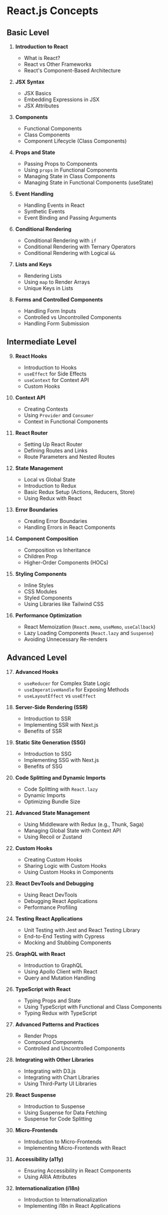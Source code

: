 # React.js Concepts

## Basic Level

1. **Introduction to React**
   - What is React?
   - React vs Other Frameworks
   - React's Component-Based Architecture

2. **JSX Syntax**
   - JSX Basics
   - Embedding Expressions in JSX
   - JSX Attributes

3. **Components**
   - Functional Components
   - Class Components
   - Component Lifecycle (Class Components)

4. **Props and State**
   - Passing Props to Components
   - Using `props` in Functional Components
   - Managing State in Class Components
   - Managing State in Functional Components (useState)

5. **Event Handling**
   - Handling Events in React
   - Synthetic Events
   - Event Binding and Passing Arguments

6. **Conditional Rendering**
   - Conditional Rendering with `if`
   - Conditional Rendering with Ternary Operators
   - Conditional Rendering with Logical `&&`

7. **Lists and Keys**
   - Rendering Lists
   - Using `map` to Render Arrays
   - Unique Keys in Lists

8. **Forms and Controlled Components**
   - Handling Form Inputs
   - Controlled vs Uncontrolled Components
   - Handling Form Submission

## Intermediate Level

9. **React Hooks**
   - Introduction to Hooks
   - `useEffect` for Side Effects
   - `useContext` for Context API
   - Custom Hooks

10. **Context API**
    - Creating Contexts
    - Using `Provider` and `Consumer`
    - Context in Functional Components

11. **React Router**
    - Setting Up React Router
    - Defining Routes and Links
    - Route Parameters and Nested Routes

12. **State Management**
    - Local vs Global State
    - Introduction to Redux
    - Basic Redux Setup (Actions, Reducers, Store)
    - Using Redux with React

13. **Error Boundaries**
    - Creating Error Boundaries
    - Handling Errors in React Components

14. **Component Composition**
    - Composition vs Inheritance
    - Children Prop
    - Higher-Order Components (HOCs)

15. **Styling Components**
    - Inline Styles
    - CSS Modules
    - Styled Components
    - Using Libraries like Tailwind CSS

16. **Performance Optimization**
    - React Memoization (`React.memo`, `useMemo`, `useCallback`)
    - Lazy Loading Components (`React.lazy` and `Suspense`)
    - Avoiding Unnecessary Re-renders

## Advanced Level

17. **Advanced Hooks**
    - `useReducer` for Complex State Logic
    - `useImperativeHandle` for Exposing Methods
    - `useLayoutEffect` vs `useEffect`

18. **Server-Side Rendering (SSR)**
    - Introduction to SSR
    - Implementing SSR with Next.js
    - Benefits of SSR

19. **Static Site Generation (SSG)**
    - Introduction to SSG
    - Implementing SSG with Next.js
    - Benefits of SSG

20. **Code Splitting and Dynamic Imports**
    - Code Splitting with `React.lazy`
    - Dynamic Imports
    - Optimizing Bundle Size

21. **Advanced State Management**
    - Using Middleware with Redux (e.g., Thunk, Saga)
    - Managing Global State with Context API
    - Using Recoil or Zustand

22. **Custom Hooks**
    - Creating Custom Hooks
    - Sharing Logic with Custom Hooks
    - Using Custom Hooks in Components

23. **React DevTools and Debugging**
    - Using React DevTools
    - Debugging React Applications
    - Performance Profiling

24. **Testing React Applications**
    - Unit Testing with Jest and React Testing Library
    - End-to-End Testing with Cypress
    - Mocking and Stubbing Components

25. **GraphQL with React**
    - Introduction to GraphQL
    - Using Apollo Client with React
    - Query and Mutation Handling

26. **TypeScript with React**
    - Typing Props and State
    - Using TypeScript with Functional and Class Components
    - Typing Redux with TypeScript

27. **Advanced Patterns and Practices**
    - Render Props
    - Compound Components
    - Controlled and Uncontrolled Components

28. **Integrating with Other Libraries**
    - Integrating with D3.js
    - Integrating with Chart Libraries
    - Using Third-Party UI Libraries

29. **React Suspense**
    - Introduction to Suspense
    - Using Suspense for Data Fetching
    - Suspense for Code Splitting

30. **Micro-Frontends**
    - Introduction to Micro-Frontends
    - Implementing Micro-Frontends with React

31. **Accessibility (a11y)**
    - Ensuring Accessibility in React Components
    - Using ARIA Attributes

32. **Internationalization (i18n)**
    - Introduction to Internationalization
    - Implementing i18n in React Applications
